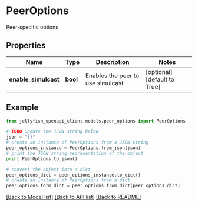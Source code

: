 # PeerOptions

Peer-specific options

## Properties
Name | Type | Description | Notes
------------ | ------------- | ------------- | -------------
**enable_simulcast** | **bool** | Enables the peer to use simulcast | [optional] [default to True]

## Example

```python
from jellyfish_openapi_client.models.peer_options import PeerOptions

# TODO update the JSON string below
json = "{}"
# create an instance of PeerOptions from a JSON string
peer_options_instance = PeerOptions.from_json(json)
# print the JSON string representation of the object
print PeerOptions.to_json()

# convert the object into a dict
peer_options_dict = peer_options_instance.to_dict()
# create an instance of PeerOptions from a dict
peer_options_form_dict = peer_options.from_dict(peer_options_dict)
```
[[Back to Model list]](../README.md#documentation-for-models) [[Back to API list]](../README.md#documentation-for-api-endpoints) [[Back to README]](../README.md)


